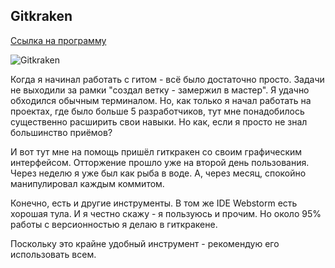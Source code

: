 ## Gitkraken

[Ссылка на программу](https://www.gitkraken.com/invite/sxAHx3ju)

![Gitkraken](https://www.gitkraken.com/img/index/gk-product-2.png)

Когда я начинал работать с гитом - всё было достаточно просто. Задачи не выходили за рамки "создал ветку - замержил в мастер". Я удачно обходился обычным терминалом. Но, как только я начал работать на проектах, где было больше 5 разработчиков, тут мне понадобилось существенно расширить свои навыки. Но как, если я просто не знал большинство приёмов?

И вот тут мне на помощь пришёл гиткракен со своим графическим интерфейсом. Отторжение прошло уже на второй день пользования. Через неделю я уже был как рыба в воде. А, через месяц, спокойно манипулировал каждым коммитом.

Конечно, есть и другие инструменты. В том же IDE Webstorm есть хорошая тула. И я честно скажу - я пользуюсь и прочим. Но около 95% работы с версионностью я делаю в гиткракене.

Поскольку это крайне удобный инструмент - рекомендую его использовать всем.
